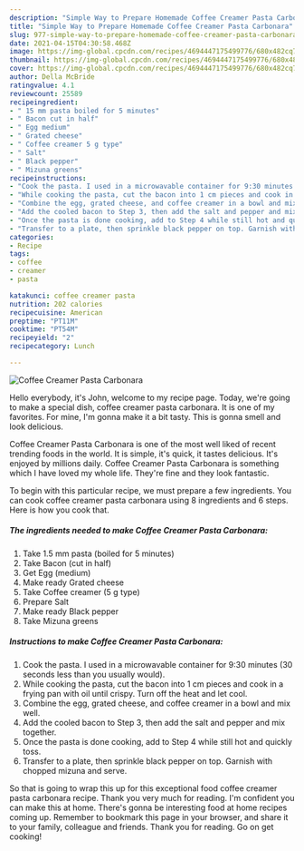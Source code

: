 ```yaml
---
description: "Simple Way to Prepare Homemade Coffee Creamer Pasta Carbonara"
title: "Simple Way to Prepare Homemade Coffee Creamer Pasta Carbonara"
slug: 977-simple-way-to-prepare-homemade-coffee-creamer-pasta-carbonara
date: 2021-04-15T04:30:58.468Z
image: https://img-global.cpcdn.com/recipes/4694447175499776/680x482cq70/coffee-creamer-pasta-carbonara-recipe-main-photo.jpg
thumbnail: https://img-global.cpcdn.com/recipes/4694447175499776/680x482cq70/coffee-creamer-pasta-carbonara-recipe-main-photo.jpg
cover: https://img-global.cpcdn.com/recipes/4694447175499776/680x482cq70/coffee-creamer-pasta-carbonara-recipe-main-photo.jpg
author: Della McBride
ratingvalue: 4.1
reviewcount: 25589
recipeingredient:
- " 15 mm pasta boiled for 5 minutes"
- " Bacon cut in half"
- " Egg medium"
- " Grated cheese"
- " Coffee creamer 5 g type"
- " Salt"
- " Black pepper"
- " Mizuna greens"
recipeinstructions:
- "Cook the pasta. I used in a microwavable container for 9:30 minutes (30 seconds less than you usually would)."
- "While cooking the pasta, cut the bacon into 1 cm pieces and cook in a frying pan with oil until crispy. Turn off the heat and let cool."
- "Combine the egg, grated cheese, and coffee creamer in a bowl and mix well."
- "Add the cooled bacon to Step 3, then add the salt and pepper and mix together."
- "Once the pasta is done cooking, add to Step 4 while still hot and quickly toss."
- "Transfer to a plate, then sprinkle black pepper on top. Garnish with chopped mizuna and serve."
categories:
- Recipe
tags:
- coffee
- creamer
- pasta

katakunci: coffee creamer pasta 
nutrition: 202 calories
recipecuisine: American
preptime: "PT11M"
cooktime: "PT54M"
recipeyield: "2"
recipecategory: Lunch

---
```



![Coffee Creamer Pasta Carbonara](https://img-global.cpcdn.com/recipes/4694447175499776/680x482cq70/coffee-creamer-pasta-carbonara-recipe-main-photo.jpg)

Hello everybody, it's John, welcome to my recipe page. Today, we're going to make a special dish, coffee creamer pasta carbonara. It is one of my favorites. For mine, I'm gonna make it a bit tasty. This is gonna smell and look delicious.



Coffee Creamer Pasta Carbonara is one of the most well liked of recent trending foods in the world. It is simple, it's quick, it tastes delicious. It's enjoyed by millions daily. Coffee Creamer Pasta Carbonara is something which I have loved my whole life. They're fine and they look fantastic.


To begin with this particular recipe, we must prepare a few ingredients. You can cook coffee creamer pasta carbonara using 8 ingredients and 6 steps. Here is how you cook that.

<!--inarticleads1-->

##### The ingredients needed to make Coffee Creamer Pasta Carbonara:

1. Take  1.5 mm pasta (boiled for 5 minutes)
1. Take  Bacon (cut in half)
1. Get  Egg (medium)
1. Make ready  Grated cheese
1. Take  Coffee creamer (5 g type)
1. Prepare  Salt
1. Make ready  Black pepper
1. Take  Mizuna greens




<!--inarticleads2-->

##### Instructions to make Coffee Creamer Pasta Carbonara:

1. Cook the pasta. I used in a microwavable container for 9:30 minutes (30 seconds less than you usually would).
1. While cooking the pasta, cut the bacon into 1 cm pieces and cook in a frying pan with oil until crispy. Turn off the heat and let cool.
1. Combine the egg, grated cheese, and coffee creamer in a bowl and mix well.
1. Add the cooled bacon to Step 3, then add the salt and pepper and mix together.
1. Once the pasta is done cooking, add to Step 4 while still hot and quickly toss.
1. Transfer to a plate, then sprinkle black pepper on top. Garnish with chopped mizuna and serve.




So that is going to wrap this up for this exceptional food coffee creamer pasta carbonara recipe. Thank you very much for reading. I'm confident you can make this at home. There's gonna be interesting food at home recipes coming up. Remember to bookmark this page in your browser, and share it to your family, colleague and friends. Thank you for reading. Go on get cooking!

